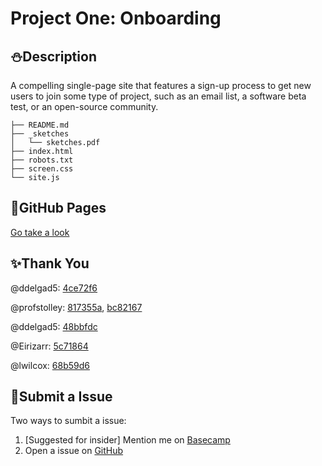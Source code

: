# Project One: Onboarding

## :snowman:Description

A compelling single-page site that features a sign-up process to get new users to join some type of project, such as an email list, a software beta test, or an open-source community.

```
├── README.md
├── _sketches
│   └── sketches.pdf
├── index.html
├── robots.txt
├── screen.css
└── site.js
```

## :whale:GitHub Pages

[Go take a look](https://fanfan-itmd-362.github.io/itmd-362-project1/)

## :sparkles:Thank You

@ddelgad5:
[4ce72f6](https://github.com/fanfan-itmd-362/itmd-362-project1/commit/4ce72f678ef8f8edae8b107064714d7a7903062b)

@profstolley:
[817355a](https://github.com/fanfan-itmd-362/itmd-362-project1/commit/817355a56f84a0c7fb42ba4b22da8ca40b5339eb), [bc82167](https://github.com/fanfan-itmd-362/itmd-362-project1/commit/bc821677c084c90863aa2aa5ec00a44e5163ff79)

@ddelgad5:
[48bbfdc](https://github.com/fanfan-itmd-362/itmd-362-project1/commit/48bbfdc5e752dfd958f9d9229c804e2443c83381)

@Eirizarr: [5c71864](https://github.com/fanfan-itmd-362/itmd-362-project1/commit/5c7186493a07116ee75a77f87770f2a365b2a67e)

@lwilcox: [68b59d6](https://github.com/fanfan-itmd-362/itmd-362-project1/commit/68b59d659d55fbfe8096d0de7dad0830255f3735)

## :octopus:Submit a Issue

Two ways to sumbit a issue:

1. [Suggested for insider] Mention me on [Basecamp](https://3.basecamp.com/3058761/buckets/5674607/messages/890264247)
2. Open a issue on [GitHub](https://github.com/fanfan-itmd-362/itmd-362-project1/issues/new)
